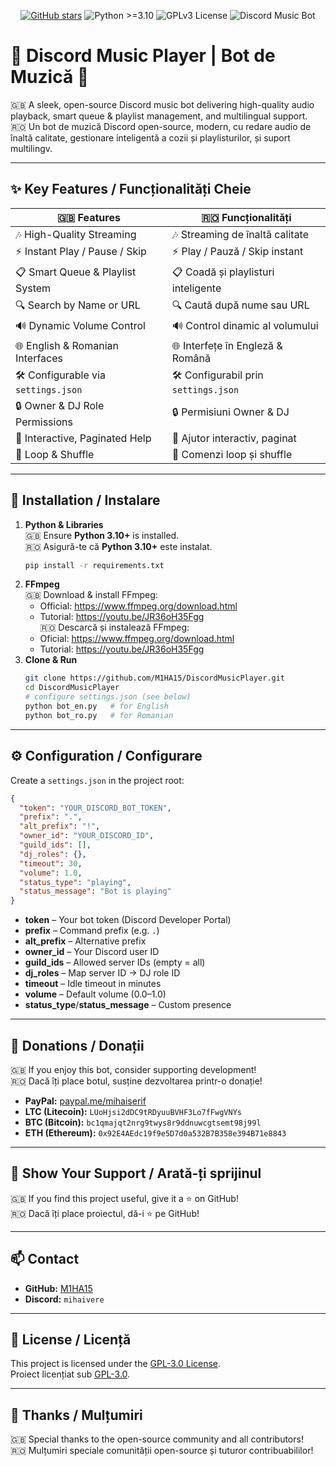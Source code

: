 <p align="center">
  <a href="https://github.com/M1HA15/DiscordMusicPlayer"><img src="https://img.shields.io/github/stars/M1HA15/DiscordMusicPlayer?style=social" alt="GitHub stars"></a>
  <img src="https://img.shields.io/badge/Python-%3E%3D3.10-blue.svg" alt="Python >=3.10"/>
  <img src="https://img.shields.io/badge/License-GPLv3-green.svg" alt="GPLv3 License"/>
  <img src="https://img.shields.io/badge/Discord-Music%20Bot-purple.svg" alt="Discord Music Bot"/>
</p>

# 🎵 Discord Music Player | Bot de Muzică 🎵

🇬🇧 A sleek, open-source Discord music bot delivering high-quality audio playback, smart queue & playlist management, and multilingual support.  
🇷🇴 Un bot de muzică Discord open-source, modern, cu redare audio de înaltă calitate, gestionare inteligentă a cozii și playlisturilor, și suport multilingv.

---

## ✨ Key Features / Funcționalități Cheie

| 🇬🇧 **Features**                     | 🇷🇴 **Funcționalități**               |
|-------------------------------------|-------------------------------------|
| 🎶 High-Quality Streaming            | 🎶 Streaming de înaltă calitate       |
| ⚡ Instant Play / Pause / Skip       | ⚡ Play / Pauză / Skip instant       |
| 📋 Smart Queue & Playlist System     | 📋 Coadă și playlisturi inteligente   |
| 🔍 Search by Name or URL             | 🔍 Caută după nume sau URL           |
| 🔊 Dynamic Volume Control            | 🔊 Control dinamic al volumului      |
| 🌐 English & Romanian Interfaces     | 🌐 Interfețe în Engleză & Română      |
| 🛠️ Configurable via `settings.json` | 🛠️ Configurabil prin `settings.json` |
| 🔒 Owner & DJ Role Permissions       | 🔒 Permisiuni Owner & DJ             |
| 📖 Interactive, Paginated Help       | 📖 Ajutor interactiv, paginat        |
| 🔄 Loop & Shuffle                   | 🔄 Comenzi loop și shuffle           |

---

## 🚀 Installation / Instalare

1. **Python & Libraries**  
   🇬🇧 Ensure **Python 3.10+** is installed.  
   🇷🇴 Asigură-te că **Python 3.10+** este instalat.  
   ```bash
   pip install -r requirements.txt
   ```
2. **FFmpeg**  
   🇬🇧 Download & install FFmpeg:  
   - Official: https://www.ffmpeg.org/download.html  
   - Tutorial: https://youtu.be/JR36oH35Fgg  
   🇷🇴 Descarcă și instalează FFmpeg:  
   - Oficial: https://www.ffmpeg.org/download.html  
   - Tutorial: https://youtu.be/JR36oH35Fgg  
3. **Clone & Run**  
   ```bash
   git clone https://github.com/M1HA15/DiscordMusicPlayer.git
   cd DiscordMusicPlayer
   # configure settings.json (see below)
   python bot_en.py   # for English
   python bot_ro.py   # for Romanian
   ```

---

## ⚙️ Configuration / Configurare

Create a `settings.json` in the project root:

```json
{
  "token": "YOUR_DISCORD_BOT_TOKEN",
  "prefix": ".",
  "alt_prefix": "!",
  "owner_id": "YOUR_DISCORD_ID",
  "guild_ids": [],
  "dj_roles": {},
  "timeout": 30,
  "volume": 1.0,
  "status_type": "playing",
  "status_message": "Bot is playing"
}
```

- **token** – Your bot token (Discord Developer Portal)  
- **prefix** – Command prefix (e.g. `.`)  
- **alt_prefix** – Alternative prefix  
- **owner_id** – Your Discord user ID  
- **guild_ids** – Allowed server IDs (empty = all)  
- **dj_roles** – Map server ID → DJ role ID  
- **timeout** – Idle timeout in minutes  
- **volume** – Default volume (0.0–1.0)  
- **status_type**/**status_message** – Custom presence

---

## 💖 Donations / Donații

🇬🇧 If you enjoy this bot, consider supporting development!  
🇷🇴 Dacă îți place botul, susține dezvoltarea printr-o donație!

- **PayPal:** [paypal.me/mihaiserif](https://paypal.me/mihaiserif)  
- **LTC (Litecoin):** `LUoHjsi2dDC9tRDyuuBVHF3Lo7fFwgVNYs`  
- **BTC (Bitcoin):** `bc1qmajqt2nrg9twys8r9ddnuwcgtsemt98j99l`  
- **ETH (Ethereum):** `0x92E4AEdc19f9e5D7d0a532B7B358e394B71e8843`

---

## 🌟 Show Your Support / Arată-ți sprijinul

🇬🇧 If you find this project useful, give it a ⭐ on GitHub!  
🇷🇴 Dacă îți place proiectul, dă-i ⭐ pe GitHub!

---

## 📫 Contact

- **GitHub:** [M1HA15](https://github.com/M1HA15)  
- **Discord:** `mihaivere`

---

## 📝 License / Licență

This project is licensed under the [GPL-3.0 License](https://www.gnu.org/licenses/gpl-3.0.en.html).  
Proiect licențiat sub [GPL-3.0](https://www.gnu.org/licenses/gpl-3.0.html).

---

## 🙏 Thanks / Mulțumiri

🇬🇧 Special thanks to the open-source community and all contributors!  
🇷🇴 Mulțumiri speciale comunității open-source și tuturor contribuabililor!
